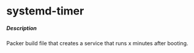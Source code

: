 # systemd-timer
##### Description

Packer build file that creates a service that runs x minutes after booting.